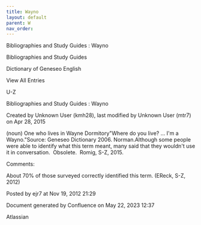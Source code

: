 ```yaml
---
title: Wayno
layout: default
parent: W
nav_order:
---
```


Bibliographies and Study Guides : Wayno

Bibliographies and Study Guides

Dictionary of Geneseo English

View All Entries

U-Z

Bibliographies and Study Guides : Wayno

Created by  Unknown User (kmh28), last modified by  Unknown User (mtr7) on Apr 28, 2015

(noun) One who lives in Wayne Dormitory&quot;Where do you live? ... I'm a Wayno.&quot;Source: Geneseo Dictionary 2006. Norman.Although some people were able to identify what this term meant, many said that they wouldn't use it in conversation.  Obsolete.  Romig, S-Z, 2015.

Comments:

About 70% of those surveyed correctly identified this term. (EReck, S-Z, 2012)

Posted by ejr7 at Nov 19, 2012 21:29

Document generated by Confluence on May 22, 2023 12:37

Atlassian
